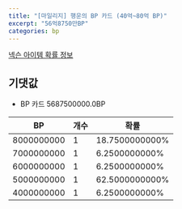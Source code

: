 ```yaml
---
title: "[마일리지] 행운의 BP 카드 (40억~80억 BP)"
excerpt: "56억8750만BP"
categories: bp
---
```

[넥슨 아이템 확률 정보](http://iteminfo.nexon.com/probability/fo4?sn=7227)

## 기댓값
  - BP 카드 5687500000.0BP

|BP|개수|확률|
|---|---|---|
|8000000000|1|18.7500000000%|
|7000000000|1|6.2500000000%|
|6000000000|1|6.2500000000%|
|5000000000|1|62.5000000000%|
|4000000000|1|6.2500000000%|
